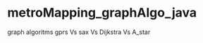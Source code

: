metroMapping_graphAlgo_java
===========================

graph algoritms gprs Vs sax Vs Dijkstra Vs A_star
